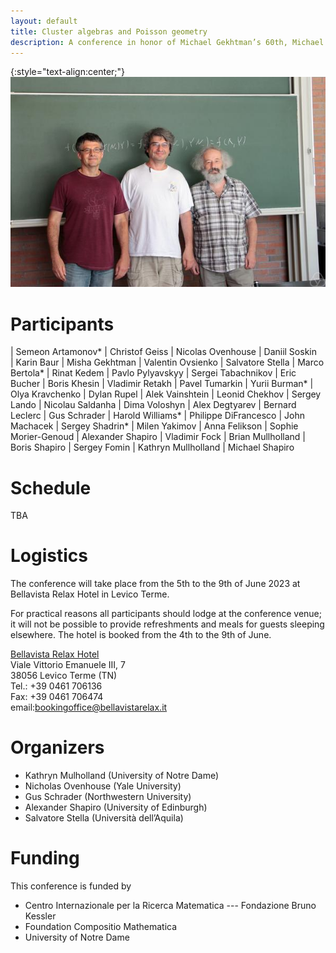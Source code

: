 ```yaml
---
layout: default
title: Cluster algebras and Poisson geometry
description: A conference in honor of Michael Gekhtman’s 60th, Michael Shapiro’s 60th and Alek Vainshtein’s 65th birthdays
---
```


{:style="text-align:center;"}
![Birthdayboys](./photo.jpg)

# Participants

| Semeon Artamonov*      | Christof Geiss          | Nicolas Ovenhouse  | Daniil Soskin      
| Karin Baur             | Misha Gekhtman          | Valentin Ovsienko  | Salvatore Stella
| Marco Bertola*         | Rinat Kedem             | Pavlo Pylyavskyy   | Sergei Tabachnikov
| Eric Bucher            | Boris Khesin            | Vladimir Retakh    | Pavel Tumarkin
| Yurii Burman*          | Olya Kravchenko         | Dylan Rupel        | Alek Vainshtein
| Leonid Chekhov         | Sergey Lando            | Nicolau Saldanha   | Dima Voloshyn
| Alex Degtyarev         | Bernard Leclerc         | Gus Schrader       | Harold Williams*
| Philippe DiFrancesco   | John Machacek           | Sergey Shadrin*    | Milen Yakimov
| Anna Felikson          | Sophie Morier-Genoud    | Alexander Shapiro
| Vladimir Fock          | Brian Mullholland       | Boris Shapiro
| Sergey Fomin           | Kathryn Mullholland     | Michael Shapiro

# Schedule
TBA

# Logistics

The conference will take place from the 5th to the 9th of June 2023 at Bellavista
Relax Hotel in Levico Terme. 

For practical reasons all participants should lodge at the conference venue; it
will not be possible to provide refreshments and meals for guests sleeping
elsewhere. The hotel is booked from the 4th to the 9th of June.

[Bellavista Relax Hotel](https://www.bellavistarelax.it/)  
Viale Vittorio Emanuele III, 7  
38056 Levico Terme (TN)  
Tel.:  +39 0461 706136  
Fax:  +39 0461 706474  
email:[bookingoffice@bellavistarelax.it](mailto:bookingoffice@bellavistarelax.it)


# Organizers

- Kathryn Mulholland (University of Notre Dame)
- Nicholas Ovenhouse (Yale University)
- Gus Schrader (Northwestern University)
- Alexander Shapiro (University of Edinburgh)
- Salvatore Stella (Università dell’Aquila)

# Funding

This conference is funded by

- Centro Internazionale per la Ricerca Matematica --- Fondazione Bruno Kessler
- Foundation Compositio Mathematica
- University of Notre Dame
